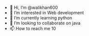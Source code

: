 - 👋 Hi, I’m @walikhan600
- 👀 I’m interested in Web development
- 🌱 I’m currently learning python
- 💞️ I’m looking to collaborate on java
- 📫 How to reach me 10

<!---
walikhan600/walikhan600 is a ✨ special ✨ repository because its `README.md` (this file) appears on your GitHub profile.
You can click the Preview link to take a look at your changes.
--->
